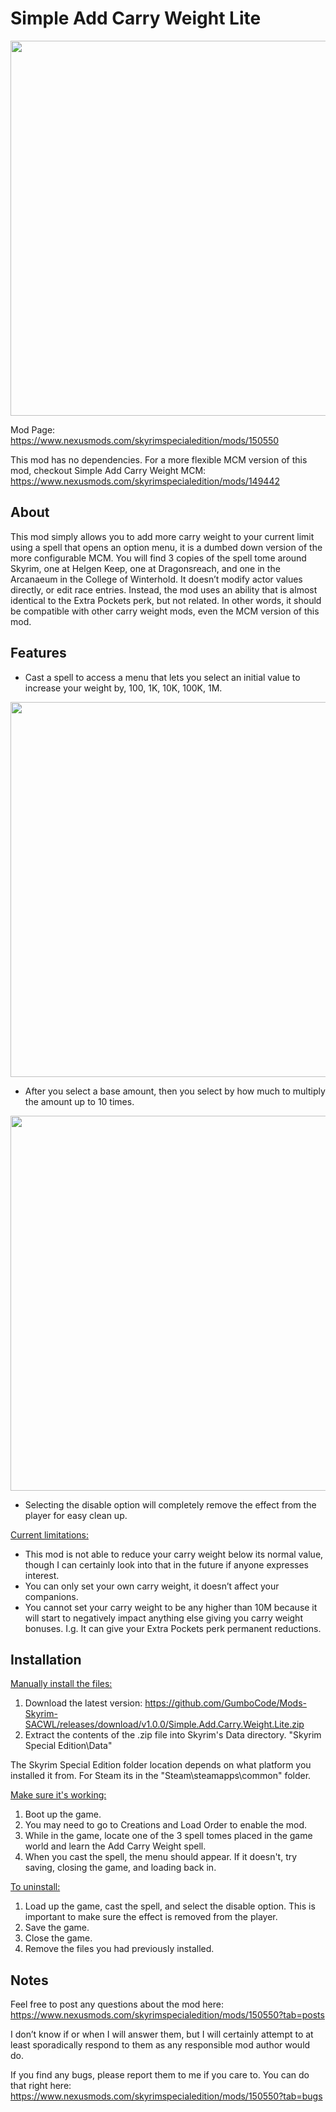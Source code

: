 # Simple Add Carry Weight Lite

<img src="https://staticdelivery.nexusmods.com/mods/1704/images/150550/150550-1747709619-42929311.jpeg" width="600">

Mod Page: https://www.nexusmods.com/skyrimspecialedition/mods/150550

This mod has no dependencies. For a more flexible MCM version of this mod, checkout Simple Add Carry Weight MCM: https://www.nexusmods.com/skyrimspecialedition/mods/149442

## About

This mod simply allows you to add more carry weight to your current limit using a spell that opens an option menu, it is a dumbed down version of the more configurable MCM. You will find 3 copies of the spell tome around Skyrim, one at Helgen Keep, one at Dragonsreach, and one in the Arcanaeum in the College of Winterhold. It doesn’t modify actor values directly, or edit race entries. Instead, the mod uses an ability that is almost identical to the Extra Pockets perk, but not related. In other words, it should be compatible with other carry weight mods, even the MCM version of this mod.

## Features

- Cast a spell to access a menu that lets you select an initial value to increase your weight by, 100, 1K, 10K, 100K, 1M.
<img src="https://staticdelivery.nexusmods.com/mods/1704/images/150550/150550-1747707995-2010355284.jpeg" width="600">

- After you select a base amount, then you select by how much to multiply the amount up to 10 times.
<img src="https://staticdelivery.nexusmods.com/mods/1704/images/150550/150550-1747708002-756149559.jpeg" width="600">

- Selecting the disable option will completely remove the effect from the player for easy clean up.

<ins>Current limitations:</ins>

- This mod is not able to reduce your carry weight below its normal value, though I can certainly look into that in the future if anyone expresses interest.
- You can only set your own carry weight, it doesn’t affect your companions.
- You cannot set your carry weight to be any higher than 10M because it will start to negatively impact anything else giving you carry weight bonuses. I.g. It can give your Extra Pockets perk permanent reductions.

## Installation

<ins>Manually install the files:</ins>

1. Download the latest version: https://github.com/GumboCode/Mods-Skyrim-SACWL/releases/download/v1.0.0/Simple.Add.Carry.Weight.Lite.zip
2. Extract the contents of the .zip file into Skyrim's Data directory. "Skyrim Special Edition\Data\"

The Skyrim Special Edition folder location depends on what platform you installed it from. For Steam its in the "Steam\steamapps\common\" folder.

<ins>Make sure it's working:</ins>

1. Boot up the game.
2. You may need to go to Creations and Load Order to enable the mod.
3. While in the game, locate one of the 3 spell tomes placed in the game world and learn the Add Carry Weight spell.
4. When you cast the spell, the menu should appear. If it doesn't, try saving, closing the game, and loading back in.

<ins>To uninstall:</ins>

1. Load up the game, cast the spell, and select the disable option. This is important to make sure the effect is removed from the player.
2. Save the game.
3. Close the game.
4. Remove the files you had previously installed.

## Notes

Feel free to post any questions about the mod here: https://www.nexusmods.com/skyrimspecialedition/mods/150550?tab=posts

I don’t know if or when I will answer them, but I will certainly attempt to at least sporadically respond to them as any responsible mod author would do.

If you find any bugs, please report them to me if you care to. You can do that right here: https://www.nexusmods.com/skyrimspecialedition/mods/150550?tab=bugs

